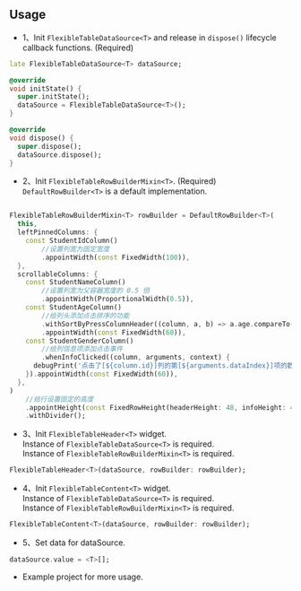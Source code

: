 ## Usage

* 1、Init `FlexibleTableDataSource<T>` and release in `dispose()` lifecycle callback functions. (Required)

```dart
late FlexibleTableDataSource<T> dataSource;

@override
void initState() {
  super.initState();
  dataSource = FlexibleTableDataSource<T>();
}

@override
void dispose() {
  super.dispose();
  dataSource.dispose();
}
```

* 2、Init `FlexibleTableRowBuilderMixin<T>`. (Required)  `DefaultRowBuilder<T>` is a default implementation.

```dart

FlexibleTableRowBuilderMixin<T> rowBuilder = DefaultRowBuilder<T>(
  this,
  leftPinnedColumns: {
    const StudentIdColumn()
        //设置列宽为固定宽度
        .appointWidth(const FixedWidth(100)),
  },
  scrollableColumns: {
    const StudentNameColumn()
        //设置列宽为父容器宽度的 0.5 倍
        .appointWidth(ProportionalWidth(0.5)),
    const StudentAgeColumn()
        //给列头添加点击排序的功能
        .withSortByPressColumnHeader((column, a, b) => a.age.compareTo(b.age))
        .appointWidth(const FixedWidth(60)),
    const StudentGenderColumn()
        //给列信息项添加点击事件
        .whenInfoClicked((column, arguments, context) {
      debugPrint('点击了[${column.id}]列的第[${arguments.dataIndex}]项的数据[${arguments.data.gender}]');
    }).appointWidth(const FixedWidth(60)),
  },
)
    //给行设置固定的高度
    .appointHeight(const FixedRowHeight(headerHeight: 48, infoHeight: 48))
    .withDivider();
```

* 3、Init `FlexibleTableHeader<T>` widget.   
  Instance of `FlexibleTableDataSource<T>` is required.    
  Instance of `FlexibleTableRowBuilderMixin<T>` is required.

```dart
FlexibleTableHeader<T>(dataSource, rowBuilder: rowBuilder);
```

* 4、Init `FlexibleTableContent<T>` widget.   
  Instance of `FlexibleTableDataSource<T>` is required.    
  Instance of `FlexibleTableRowBuilderMixin<T>` is required.

```dart
FlexibleTableContent<T>(dataSource, rowBuilder: rowBuilder);
```

* 5、Set data for dataSource.
```dart
dataSource.value = <T>[];
```

* Example project for more usage.
